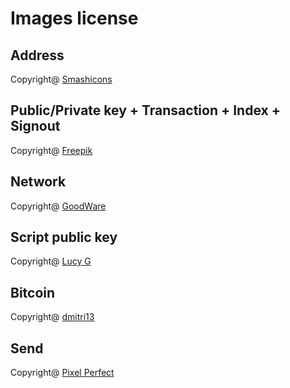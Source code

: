 # Images license

## Address

Copyright@ [Smashicons](https://www.flaticon.com/authors/smashicons)

## Public/Private key + Transaction + Index + Signout

Copyright@ [Freepik](https://www.flaticon.com/authors/freepik)

## Network

Copyright@ [GoodWare](https://www.flaticon.com/authors/good-ware)

## Script public key

Copyright@ [Lucy G](https://www.flaticon.com/authors/lucy-g)

## Bitcoin

Copyright@ [dmitri13](https://www.flaticon.com/authors/dmitri13)

## Send 

Copyright@ [Pixel Perfect](https://www.flaticon.com/authors/pixel-perfect)
